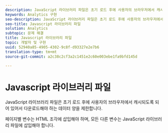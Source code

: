 ```yaml
---
description: JavaScript 라이브러리 파일은 초기 로드 후에 사용자의 브라우저에서 캐시되도록 되어 있어서 다운로드해야 하는 데이터 양을 제한합니다.
keywords: Analytics 구현
seo-description: JavaScript 라이브러리 파일은 초기 로드 후에 사용자의 브라우저에서 캐시되도록 되어 있어서 다운로드해야 하는 데이터 양을 제한합니다.
seo-title: Javascript 라이브러리 파일
solution: Analytics
subtopic: 문제 해결
title: Javascript 라이브러리 파일
topic: 개발자 및 구현
uuid: 52940a85-4905-4302-9c8f-d93327e2e7b6
translation-type: tm+mt
source-git-commit: a2c38c2cf3a2c1451e2c60e003ebe1fa9bfd145d

---
```



# Javascript 라이브러리 파일

JavaScript 라이브러리 파일은 초기 로드 후에 사용자의 브라우저에서 캐시되도록 되어 있어서 다운로드해야 하는 데이터 양을 제한합니다.

페이지별 변수는 HTML 조각에 삽입해야 하며, 모든 다른 변수는 JavaScript 라이브러리 파일에 삽입해야 합니다.
